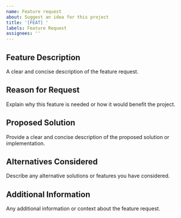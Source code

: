 ```yaml
---
name: Feature request
about: Suggest an idea for this project
title: '[FEAT] '
labels: Feature Request
assignees: ''
---
```


## Feature Description

A clear and concise description of the feature request.

## Reason for Request

Explain why this feature is needed or how it would benefit the project.

## Proposed Solution

Provide a clear and concise description of the proposed solution or implementation.

## Alternatives Considered

Describe any alternative solutions or features you have considered.

## Additional Information

Any additional information or context about the feature request.

